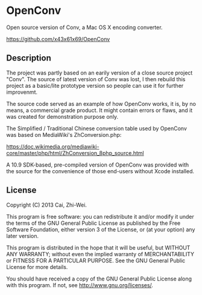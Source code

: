 OpenConv
========

Open source version of Conv, a Mac OS X encoding converter.

https://github.com/x43x61x69/OpenConv


Description
-----------

The project was partly based on an earily version of a close source
project "Conv". The source of latest version of Conv was lost, I then
rebuild this project as a basic/lite prototype version so people can 
use it for further improvenmt.

The source code served as an example of how OpenConv works, it is, by 
no means, a commercial grade product. It might contain errors or flaws,
and it was created for demonstration purpose only.

The Simplified / Traditional Chinese conversion table used by OpenConv 
was based on MediaWiki's ZhConversion.php:

https://doc.wikimedia.org/mediawiki-core/master/php/html/ZhConversion_8php_source.html

A 10.9 SDK-based, pre-compiled version of OpenConv was provided with 
the source for the convenience of those end-users without Xcode 
installed.


License
-------

Copyright (C) 2013  Cai, Zhi-Wei.

This program is free software: you can redistribute it and/or modify
it under the terms of the GNU General Public License as published by
the Free Software Foundation, either version 3 of the License, or
(at your option) any later version.

This program is distributed in the hope that it will be useful,
but WITHOUT ANY WARRANTY; without even the implied warranty of
MERCHANTABILITY or FITNESS FOR A PARTICULAR PURPOSE.  See the
GNU General Public License for more details.

You should have received a copy of the GNU General Public License
along with this program. If not, see <http://www.gnu.org/licenses/>.
